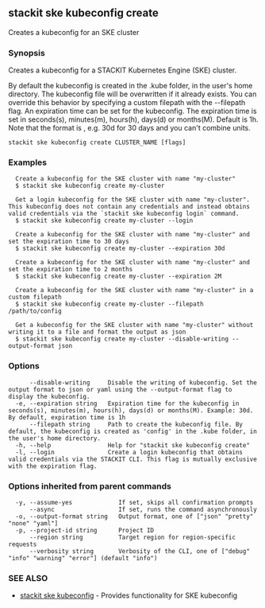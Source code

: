 ## stackit ske kubeconfig create

Creates a kubeconfig for an SKE cluster

### Synopsis

Creates a kubeconfig for a STACKIT Kubernetes Engine (SKE) cluster.

By default the kubeconfig is created in the .kube folder, in the user's home directory. The kubeconfig file will be overwritten if it already exists.
You can override this behavior by specifying a custom filepath with the --filepath flag.
An expiration time can be set for the kubeconfig. The expiration time is set in seconds(s), minutes(m), hours(h), days(d) or months(M). Default is 1h.
Note that the format is <value><unit>, e.g. 30d for 30 days and you can't combine units.

```
stackit ske kubeconfig create CLUSTER_NAME [flags]
```

### Examples

```
  Create a kubeconfig for the SKE cluster with name "my-cluster"
  $ stackit ske kubeconfig create my-cluster

  Get a login kubeconfig for the SKE cluster with name "my-cluster". This kubeconfig does not contain any credentials and instead obtains valid credentials via the `stackit ske kubeconfig login` command.
  $ stackit ske kubeconfig create my-cluster --login

  Create a kubeconfig for the SKE cluster with name "my-cluster" and set the expiration time to 30 days
  $ stackit ske kubeconfig create my-cluster --expiration 30d

  Create a kubeconfig for the SKE cluster with name "my-cluster" and set the expiration time to 2 months
  $ stackit ske kubeconfig create my-cluster --expiration 2M

  Create a kubeconfig for the SKE cluster with name "my-cluster" in a custom filepath
  $ stackit ske kubeconfig create my-cluster --filepath /path/to/config

  Get a kubeconfig for the SKE cluster with name "my-cluster" without writing it to a file and format the output as json
  $ stackit ske kubeconfig create my-cluster --disable-writing --output-format json
```

### Options

```
      --disable-writing     Disable the writing of kubeconfig. Set the output format to json or yaml using the --output-format flag to display the kubeconfig.
  -e, --expiration string   Expiration time for the kubeconfig in seconds(s), minutes(m), hours(h), days(d) or months(M). Example: 30d. By default, expiration time is 1h
      --filepath string     Path to create the kubeconfig file. By default, the kubeconfig is created as 'config' in the .kube folder, in the user's home directory.
  -h, --help                Help for "stackit ske kubeconfig create"
  -l, --login               Create a login kubeconfig that obtains valid credentials via the STACKIT CLI. This flag is mutually exclusive with the expiration flag.
```

### Options inherited from parent commands

```
  -y, --assume-yes             If set, skips all confirmation prompts
      --async                  If set, runs the command asynchronously
  -o, --output-format string   Output format, one of ["json" "pretty" "none" "yaml"]
  -p, --project-id string      Project ID
      --region string          Target region for region-specific requests
      --verbosity string       Verbosity of the CLI, one of ["debug" "info" "warning" "error"] (default "info")
```

### SEE ALSO

* [stackit ske kubeconfig](./stackit_ske_kubeconfig.md)	 - Provides functionality for SKE kubeconfig

